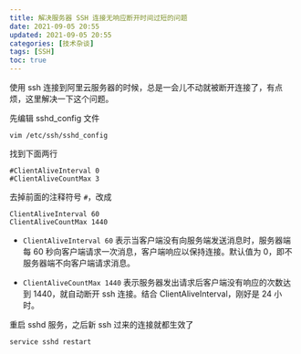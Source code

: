 ```yaml
---
title: 解决服务器 SSH 连接无响应断开时间过短的问题
date: 2021-09-05 20:55
updated: 2021-09-05 20:55
categories: [技术杂谈]
tags: [SSH]
toc: true
---
```




使用 ssh 连接到阿里云服务器的时候，总是一会儿不动就被断开连接了，有点烦，这里解决一下这个问题。

先编辑 sshd_config 文件

```shell
vim /etc/ssh/sshd_config
```

找到下面两行

```
#ClientAliveInterval 0
#ClientAliveCountMax 3
```

去掉前面的注释符号 `#`，改成

```
ClientAliveInterval 60
ClientAliveCountMax 1440
```

* `ClientAliveInterval 60` 表示当客户端没有向服务端发送消息时，服务器端每 60 秒向客户端请求一次消息，客户端响应以保持连接。默认值为 0，即不服务器端不向客户端请求消息。

* `ClientAliveCountMax 1440` 表示服务器发出请求后客户端没有响应的次数达到 1440，就自动断开 ssh 连接。结合 ClientAliveInterval，刚好是 24 小时。

重启 sshd 服务，之后新 ssh 过来的连接就都生效了

```
service sshd restart
```



<!--more-->

